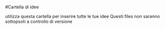 #Cartella di idee

utilizza questa cartella per inserire tutte le tue idee
Questi files non saranno sottopsoti a controllo di versione
